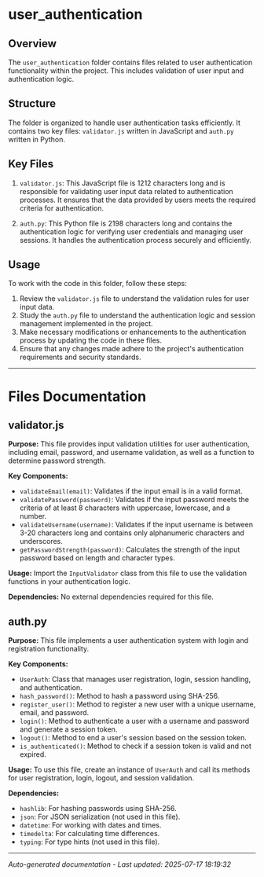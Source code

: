 # user_authentication

## Overview
The `user_authentication` folder contains files related to user authentication functionality within the project. This includes validation of user input and authentication logic.

## Structure
The folder is organized to handle user authentication tasks efficiently. It contains two key files: `validator.js` written in JavaScript and `auth.py` written in Python.

## Key Files
1. `validator.js`: This JavaScript file is 1212 characters long and is responsible for validating user input data related to authentication processes. It ensures that the data provided by users meets the required criteria for authentication.
   
2. `auth.py`: This Python file is 2198 characters long and contains the authentication logic for verifying user credentials and managing user sessions. It handles the authentication process securely and efficiently.

## Usage
To work with the code in this folder, follow these steps:
1. Review the `validator.js` file to understand the validation rules for user input data.
2. Study the `auth.py` file to understand the authentication logic and session management implemented in the project.
3. Make necessary modifications or enhancements to the authentication process by updating the code in these files.
4. Ensure that any changes made adhere to the project's authentication requirements and security standards.

---

# Files Documentation

## validator.js

**Purpose:** This file provides input validation utilities for user authentication, including email, password, and username validation, as well as a function to determine password strength.

**Key Components:**
- `validateEmail(email)`: Validates if the input email is in a valid format.
- `validatePassword(password)`: Validates if the input password meets the criteria of at least 8 characters with uppercase, lowercase, and a number.
- `validateUsername(username)`: Validates if the input username is between 3-20 characters long and contains only alphanumeric characters and underscores.
- `getPasswordStrength(password)`: Calculates the strength of the input password based on length and character types.

**Usage:** Import the `InputValidator` class from this file to use the validation functions in your authentication logic.

**Dependencies:** No external dependencies required for this file.

## auth.py

**Purpose:** This file implements a user authentication system with login and registration functionality.

**Key Components:**
- `UserAuth`: Class that manages user registration, login, session handling, and authentication.
- `hash_password()`: Method to hash a password using SHA-256.
- `register_user()`: Method to register a new user with a unique username, email, and password.
- `login()`: Method to authenticate a user with a username and password and generate a session token.
- `logout()`: Method to end a user's session based on the session token.
- `is_authenticated()`: Method to check if a session token is valid and not expired.

**Usage:** To use this file, create an instance of `UserAuth` and call its methods for user registration, login, logout, and session validation.

**Dependencies:** 
- `hashlib`: For hashing passwords using SHA-256.
- `json`: For JSON serialization (not used in this file).
- `datetime`: For working with dates and times.
- `timedelta`: For calculating time differences.
- `typing`: For type hints (not used in this file).

---
*Auto-generated documentation - Last updated: 2025-07-17 18:19:32*
